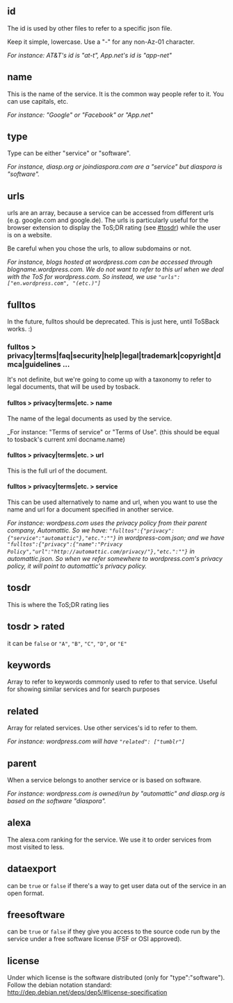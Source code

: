 ## id

The id is used by other files to refer to a specific json file.

Keep it simple, lowercase. Use a "-" for any non-Az-01 character.

_For instance: AT&T's id is "at-t", App.net's id is "app-net"_

## name

This is the name of the service. It is the common way people refer to it. You can use capitals, etc. 

_For instance: "Google" or "Facebook" or "App.net"_

## type

Type can be either "service" or "software". 

_For instance, diasp.org or joindiaspora.com are a "service" but diaspora is "software"._

## urls

urls are an array, because a service can be accessed from different urls (e.g. google.com and google.de). The urls is particularly useful for the browser extension to display the ToS;DR rating (see [#tosdr](#tosdr)) while the user is on a website.

Be careful when you chose the urls, to allow subdomains or not. 

_For instance, blogs hosted at wordpress.com can be accessed through blogname.wordpress.com. We do not want to refer to this url when we deal with the ToS for wordpress.com. So instead, we use `"urls": ["en.wordpress.com", "(etc.)"]`_

## fulltos

In the future, fulltos should be deprecated. This is just here, until ToSBack works. :)

### fulltos > privacy|terms|faq|security|help|legal|trademark|copyright|dmca|guidelines …

It's not definite, but we're going to come up with a taxonomy to refer to legal documents, that will be used by tosback.

#### fulltos > privacy|terms|etc. > name

The name of the legal documents as used by the service.

_For instance: "Terms of service" or "Terms of Use". (this should be equal to tosback's current xml docname.name)

#### fulltos > privacy|terms|etc. > url

This is the full url of the document.

#### fulltos > privacy|terms|etc. > service

This can be used alternatively to name and url, when you want to use the name and url for a document specified in another service.

_For instance: wordpess.com uses the privacy policy from their parent company, Automattic. So we have: `"fulltos":{"privacy":{"service":"automattic"},"etc.":""}` in wordpress-com.json; and we have `"fulltos":{"privacy":{"name":"Privacy Policy","url":"http://automattic.com/privacy/"},"etc.":""}` in automattic.json. So when we refer somewhere to wordpress.com's privacy policy, it will point to automattic's privacy policy._

## tosdr

This is where the ToS;DR rating lies

## tosdr > rated

it can be `false` or `"A"`, `"B"`, `"C"`, `"D"`, or `"E"`

## keywords

Array to refer to keywords commonly used to refer to that service. Useful for showing similar services and for search purposes

## related

Array for related services. Use other services's id to refer to them.

_For instance: wordpress.com will have `"related": ["tumblr"]`_

## parent

When a service belongs to another service or is based on software.

_For instance: wordpress.com is owned/run by "automattic" and diasp.org is based on the software "diaspora"._

## alexa

The alexa.com ranking for the service. We use it to order services from most visited to less. 

## dataexport

can be `true` or `false` if there's a way to get user data out of the service in an open format.

## freesoftware

can be `true` or `false` if they give you access to the source code run by the service under a free software license (FSF or OSI approved). 

## license

Under which license is the software distributed (only for "type":"software"). Follow the debian notation standard: http://dep.debian.net/deps/dep5/#license-specification